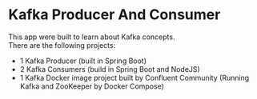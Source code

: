 # Kafka Producer And Consumer
This app were built to learn about Kafka concepts. <br/>
There are the following projects: <br/>
- 1 Kafka Producer (built in Spring Boot)
- 2 Kafka Consumers (build in Spring Boot and NodeJS)
- 1 Kafka Docker image project built by Confluent Community (Running Kafka and ZooKeeper by Docker Compose)
